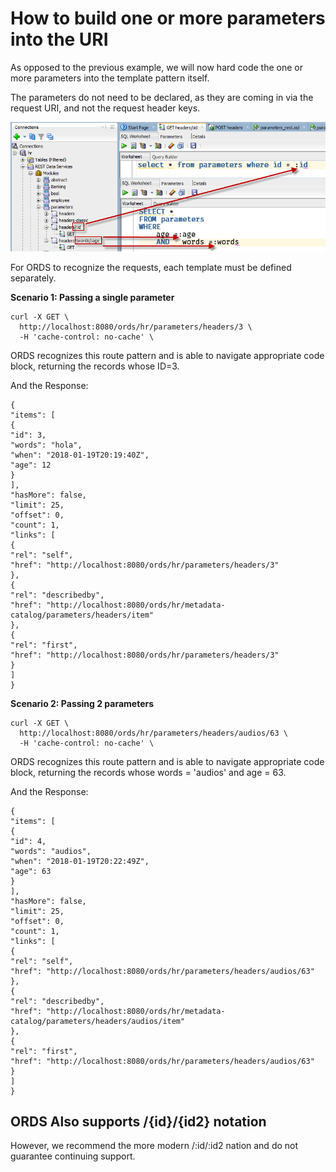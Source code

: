 # How to build one or more parameters into the URI

As opposed to the previous example, we will now hard code the one or more parameters into the template pattern itself.

The parameters do not need to be declared, as they are coming in via the request URI, and not the request header keys.

![](uri-parameters.png)

For ORDS to recognize the requests, each template must be defined separately. 

**Scenario 1: Passing a single parameter**

```
curl -X GET \
  http://localhost:8080/ords/hr/parameters/headers/3 \
  -H 'cache-control: no-cache' \
```

ORDS recognizes this route pattern and is able to navigate appropriate code block, returning the records whose ID=3.

And the Response:

    {
    "items": [
    {
    "id": 3,
    "words": "hola",
    "when": "2018-01-19T20:19:40Z",
    "age": 12
    }
    ],
    "hasMore": false,
    "limit": 25,
    "offset": 0,
    "count": 1,
    "links": [
    {
    "rel": "self",
    "href": "http://localhost:8080/ords/hr/parameters/headers/3"
    },
    {
    "rel": "describedby",
    "href": "http://localhost:8080/ords/hr/metadata-catalog/parameters/headers/item"
    },
    {
    "rel": "first",
    "href": "http://localhost:8080/ords/hr/parameters/headers/3"
    }
    ]
    }



**Scenario 2: Passing 2 parameters**

```
curl -X GET \
  http://localhost:8080/ords/hr/parameters/headers/audios/63 \
  -H 'cache-control: no-cache' \
```


ORDS recognizes this route pattern and is able to navigate appropriate code block, returning the records whose words = 'audios' and age = 63.

And the Response:

    {
    "items": [
    {
    "id": 4,
    "words": "audios",
    "when": "2018-01-19T20:22:49Z",
    "age": 63
    }
    ],
    "hasMore": false,
    "limit": 25,
    "offset": 0,
    "count": 1,
    "links": [
    {
    "rel": "self",
    "href": "http://localhost:8080/ords/hr/parameters/headers/audios/63"
    },
    {
    "rel": "describedby",
    "href": "http://localhost:8080/ords/hr/metadata-catalog/parameters/headers/audios/item"
    },
    {
    "rel": "first",
    "href": "http://localhost:8080/ords/hr/parameters/headers/audios/63"
    }
    ]
    }

## ORDS Also supports /{id}/{id2} notation ##
However, we recommend the more modern /:id/:id2 nation and do not guarantee continuing support.